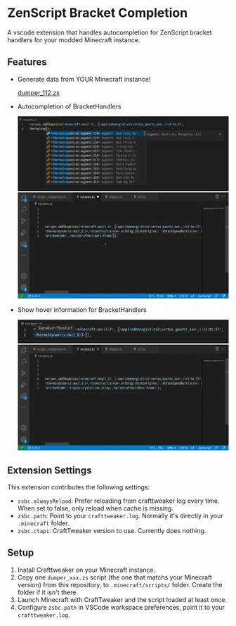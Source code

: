 # ZenScript Bracket Completion

A vscode extension that handles autocompletion for ZenScript bracket handlers for your modded Minecraft instance.

## Features

* Generate data from YOUR Minecraft instance!

    [dumper_112.zs](dumper_112.zs)

* Autocompletion of BracketHandlers

    ![images/completion.png](images/completion.png)
    ![images/completion.gif](images/completion.gif)

* Show hover information for BracketHandlers

    ![images/hover.png](images/hover.png)  
    ![images/hover.gif](images/hover.gif)


## Extension Settings

This extension contributes the following settings:

* `zsbc.alwaysReload`: Prefer reloading from crafttweaker log every time. When set to false, only reload when cache is missing.
* `zsbc.path`: Point to your `crafttweaker.log`. Normally it's directly in your `.minecraft` folder.
* `zsbc.ctapi`: CraftTweaker version to use. Currently does nothing.

## Setup
1. Install Crafttweaker on your Minecraft instance.
2. Copy one `dumper_xxx.zs` script (the one that matchs your Minecraft version) from this repository, to `.minecraft/scripts/` folder. Create the folder if it isn't there.
3. Launch Minecraft with CraftTweaker and the script loaded at least once.
4. Configure `zsbc.path` in VSCode workspace preferences, point it to your `crafttweaker.log`.